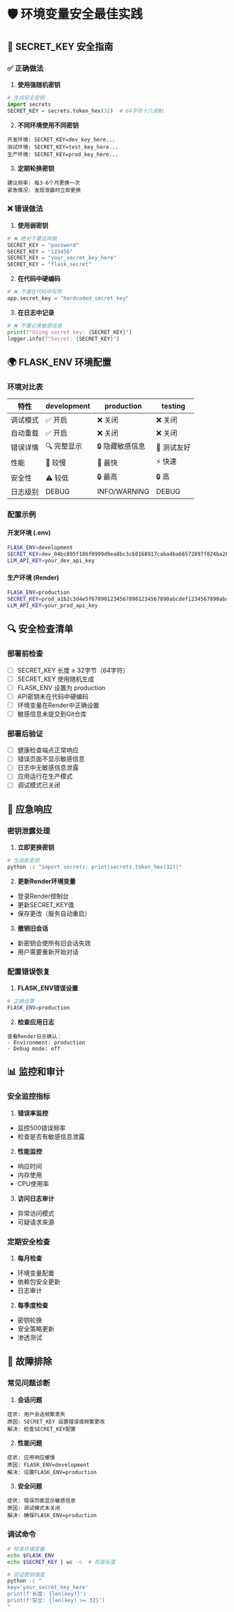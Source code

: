 # 🛡️ 环境变量安全最佳实践

## 🔐 SECRET_KEY 安全指南

### ✅ 正确做法

1. **使用强随机密钥**
```python
# 生成安全密钥
import secrets
SECRET_KEY = secrets.token_hex(32)  # 64字符十六进制
```

2. **不同环境使用不同密钥**
```
开发环境: SECRET_KEY=dev_key_here...
测试环境: SECRET_KEY=test_key_here...
生产环境: SECRET_KEY=prod_key_here...
```

3. **定期轮换密钥**
```
建议频率: 每3-6个月更换一次
紧急情况: 发现泄露时立即更换
```

### ❌ 错误做法

1. **使用弱密钥**
```python
# ❌ 绝对不要这样做
SECRET_KEY = "password"
SECRET_KEY = "123456"
SECRET_KEY = "your_secret_key_here"
SECRET_KEY = "flask_secret"
```

2. **在代码中硬编码**
```python
# ❌ 不要在代码中写死
app.secret_key = "hardcoded_secret_key"
```

3. **在日志中记录**
```python
# ❌ 不要记录敏感信息
print(f"Using secret key: {SECRET_KEY}")
logger.info(f"Secret: {SECRET_KEY}")
```

## 🌍 FLASK_ENV 环境配置

### 环境对比表

| 特性 | development | production | testing |
|------|-------------|------------|---------|
| 调试模式 | ✅ 开启 | ❌ 关闭 | ❌ 关闭 |
| 自动重载 | ✅ 开启 | ❌ 关闭 | ❌ 关闭 |
| 错误详情 | 🔍 完整显示 | 🔒 隐藏敏感信息 | 🧪 测试友好 |
| 性能 | 🐌 较慢 | 🚀 最快 | ⚡ 快速 |
| 安全性 | ⚠️ 较低 | 🔒 最高 | 🔒 高 |
| 日志级别 | DEBUG | INFO/WARNING | DEBUG |

### 配置示例

#### 开发环境 (.env)
```bash
FLASK_ENV=development
SECRET_KEY=dev_04bc895f186f0999d9ea8bc3c60168917caba4ba66572897f024ba28fb73d2b0
LLM_API_KEY=your_dev_api_key
```

#### 生产环境 (Render)
```bash
FLASK_ENV=production
SECRET_KEY=prod_a1b2c3d4e5f6789012345678901234567890abcdef1234567890abcdef123456
LLM_API_KEY=your_prod_api_key
```

## 🔍 安全检查清单

### 部署前检查

- [ ] SECRET_KEY 长度 ≥ 32字节（64字符）
- [ ] SECRET_KEY 使用随机生成
- [ ] FLASK_ENV 设置为 production
- [ ] API密钥未在代码中硬编码
- [ ] 环境变量在Render中正确设置
- [ ] 敏感信息未提交到Git仓库

### 部署后验证

- [ ] 健康检查端点正常响应
- [ ] 错误页面不显示敏感信息
- [ ] 日志中无敏感信息泄露
- [ ] 应用运行在生产模式
- [ ] 调试模式已关闭

## 🚨 应急响应

### 密钥泄露处理

1. **立即更换密钥**
```bash
# 生成新密钥
python -c "import secrets; print(secrets.token_hex(32))"
```

2. **更新Render环境变量**
- 登录Render控制台
- 更新SECRET_KEY值
- 保存更改（服务自动重启）

3. **撤销旧会话**
- 新密钥会使所有旧会话失效
- 用户需要重新开始对话

### 配置错误恢复

1. **FLASK_ENV错误设置**
```bash
# 正确设置
FLASK_ENV=production
```

2. **检查应用日志**
```
查看Render日志确认：
- Environment: production
- Debug mode: off
```

## 📊 监控和审计

### 安全监控指标

1. **错误率监控**
- 监控500错误频率
- 检查是否有敏感信息泄露

2. **性能监控**
- 响应时间
- 内存使用
- CPU使用率

3. **访问日志审计**
- 异常访问模式
- 可疑请求来源

### 定期安全检查

1. **每月检查**
- 环境变量配置
- 依赖包安全更新
- 日志审计

2. **每季度检查**
- 密钥轮换
- 安全策略更新
- 渗透测试

## 🔧 故障排除

### 常见问题诊断

1. **会话问题**
```
症状: 用户会话频繁丢失
原因: SECRET_KEY 设置错误或频繁更改
解决: 检查SECRET_KEY配置
```

2. **性能问题**
```
症状: 应用响应缓慢
原因: FLASK_ENV=development
解决: 设置FLASK_ENV=production
```

3. **安全问题**
```
症状: 错误页面显示敏感信息
原因: 调试模式未关闭
解决: 确保FLASK_ENV=production
```

### 调试命令

```bash
# 检查环境变量
echo $FLASK_ENV
echo $SECRET_KEY | wc -c  # 检查长度

# 验证密钥强度
python -c "
key='your_secret_key_here'
print(f'长度: {len(key)}')
print(f'安全: {len(key) >= 32}')
"
```
